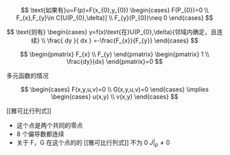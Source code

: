 ---
---

$$
\text{如果有}u=F(p)=F(x_{0},y_{0})
\begin{cases}
F(P_{0})=0 \\
F_{x},F_{y}\in C[U(P_{0},\delta)] \\
F_{y}(P_{0})\neq 0
\end{cases}
$$

$$
\text{则有}
\begin{cases}
y=f(x)\text{在}U(P_{0},\delta){邻域内确定，且连续} \\
\frac{ dy }{ dx } =-\frac{F_{x}}{F_{y}}
\end{cases}
$$

$$
\begin{pmatrix}
F_{x} \\
F_{y}
\end{pmatrix}
\begin{pmatrix}
1 \\
\frac{dy}{dx}
\end{pmatrix}=0
$$

多元函数的情况

$$
\begin{cases}
F(x,y,u,v)=0 \\
G(x,y,u,v)=0
\end{cases}
\implies
\begin{cases}
u(x,y) \\
v(x,y)
\end{cases}
$$

[[雅可比行列式]]

- 这个点是两个共同的零点
- 8 个偏导数都连续
- 关于 F，G 在这个点的的 [[雅可比行列式]] 不为 0 $J|_{p}\neq 0$
